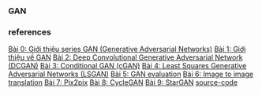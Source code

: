 ### GAN

### references

[Bài 0: Giới thiệu series GAN (Generative Adversarial Networks)](https://nttuan8.com/gioi-thieu-series-gan-generative-adversarial-networks/)
[Bài 1: Giới thiệu về GAN](https://nttuan8.com/bai-1-gioi-thieu-ve-gan/)
[Bài 2: Deep Convolutional Generative Adversarial Network (DCGAN)](https://nttuan8.com/bai-2-deep-convolutional-gan-dcgan/)
[Bài 3: Conditional GAN (cGAN)](https://nttuan8.com/bai-3-conditional-gan-cgan/)
[Bài 4: Least Squares Generative Adversarial Networks (LSGAN)]()
[Bài 5: GAN evaluation](https://nttuan8.com/bai-4-least-squares-generative-adversarial-networks-lsgan/)
[Bài 6: Image to image translation]()
[Bài 7: Pix2pix](https://nttuan8.com/bai-6-image-to-image-translation/)
[Bài 8: CycleGAN](https://nttuan8.com/bai-8-cyclegan/)
[Bài 9: StarGAN](https://nttuan8.com/bai-9-stargan/)
[source-code](https://github.com/nttuan8/GAN_Tutorial)
